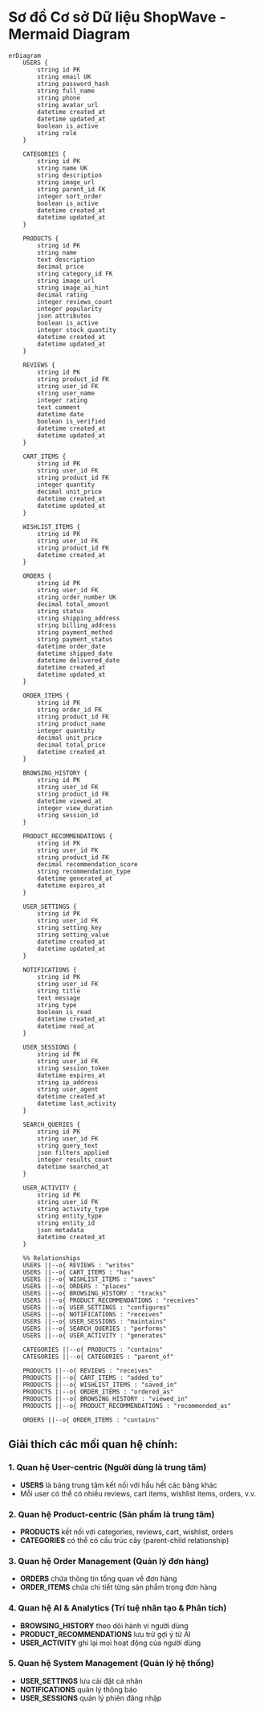 # Sơ đồ Cơ sở Dữ liệu ShopWave - Mermaid Diagram

```mermaid
erDiagram
    USERS {
        string id PK
        string email UK
        string password_hash
        string full_name
        string phone
        string avatar_url
        datetime created_at
        datetime updated_at
        boolean is_active
        string role
    }

    CATEGORIES {
        string id PK
        string name UK
        string description
        string image_url
        string parent_id FK
        integer sort_order
        boolean is_active
        datetime created_at
        datetime updated_at
    }

    PRODUCTS {
        string id PK
        string name
        text description
        decimal price
        string category_id FK
        string image_url
        string image_ai_hint
        decimal rating
        integer reviews_count
        integer popularity
        json attributes
        boolean is_active
        integer stock_quantity
        datetime created_at
        datetime updated_at
    }

    REVIEWS {
        string id PK
        string product_id FK
        string user_id FK
        string user_name
        integer rating
        text comment
        datetime date
        boolean is_verified
        datetime created_at
        datetime updated_at
    }

    CART_ITEMS {
        string id PK
        string user_id FK
        string product_id FK
        integer quantity
        decimal unit_price
        datetime created_at
        datetime updated_at
    }

    WISHLIST_ITEMS {
        string id PK
        string user_id FK
        string product_id FK
        datetime created_at
    }

    ORDERS {
        string id PK
        string user_id FK
        string order_number UK
        decimal total_amount
        string status
        string shipping_address
        string billing_address
        string payment_method
        string payment_status
        datetime order_date
        datetime shipped_date
        datetime delivered_date
        datetime created_at
        datetime updated_at
    }

    ORDER_ITEMS {
        string id PK
        string order_id FK
        string product_id FK
        string product_name
        integer quantity
        decimal unit_price
        decimal total_price
        datetime created_at
    }

    BROWSING_HISTORY {
        string id PK
        string user_id FK
        string product_id FK
        datetime viewed_at
        integer view_duration
        string session_id
    }

    PRODUCT_RECOMMENDATIONS {
        string id PK
        string user_id FK
        string product_id FK
        decimal recommendation_score
        string recommendation_type
        datetime generated_at
        datetime expires_at
    }

    USER_SETTINGS {
        string id PK
        string user_id FK
        string setting_key
        string setting_value
        datetime created_at
        datetime updated_at
    }

    NOTIFICATIONS {
        string id PK
        string user_id FK
        string title
        text message
        string type
        boolean is_read
        datetime created_at
        datetime read_at
    }

    USER_SESSIONS {
        string id PK
        string user_id FK
        string session_token
        datetime expires_at
        string ip_address
        string user_agent
        datetime created_at
        datetime last_activity
    }

    SEARCH_QUERIES {
        string id PK
        string user_id FK
        string query_text
        json filters_applied
        integer results_count
        datetime searched_at
    }

    USER_ACTIVITY {
        string id PK
        string user_id FK
        string activity_type
        string entity_type
        string entity_id
        json metadata
        datetime created_at
    }

    %% Relationships
    USERS ||--o{ REVIEWS : "writes"
    USERS ||--o{ CART_ITEMS : "has"
    USERS ||--o{ WISHLIST_ITEMS : "saves"
    USERS ||--o{ ORDERS : "places"
    USERS ||--o{ BROWSING_HISTORY : "tracks"
    USERS ||--o{ PRODUCT_RECOMMENDATIONS : "receives"
    USERS ||--o{ USER_SETTINGS : "configures"
    USERS ||--o{ NOTIFICATIONS : "receives"
    USERS ||--o{ USER_SESSIONS : "maintains"
    USERS ||--o{ SEARCH_QUERIES : "performs"
    USERS ||--o{ USER_ACTIVITY : "generates"

    CATEGORIES ||--o{ PRODUCTS : "contains"
    CATEGORIES ||--o{ CATEGORIES : "parent_of"

    PRODUCTS ||--o{ REVIEWS : "receives"
    PRODUCTS ||--o{ CART_ITEMS : "added_to"
    PRODUCTS ||--o{ WISHLIST_ITEMS : "saved_in"
    PRODUCTS ||--o{ ORDER_ITEMS : "ordered_as"
    PRODUCTS ||--o{ BROWSING_HISTORY : "viewed_in"
    PRODUCTS ||--o{ PRODUCT_RECOMMENDATIONS : "recommended_as"

    ORDERS ||--o{ ORDER_ITEMS : "contains"
```

## Giải thích các mối quan hệ chính:

### 1. Quan hệ User-centric (Người dùng là trung tâm)

- **USERS** là bảng trung tâm kết nối với hầu hết các bảng khác
- Mỗi user có thể có nhiều reviews, cart items, wishlist items, orders, v.v.

### 2. Quan hệ Product-centric (Sản phẩm là trung tâm)

- **PRODUCTS** kết nối với categories, reviews, cart, wishlist, orders
- **CATEGORIES** có thể có cấu trúc cây (parent-child relationship)

### 3. Quan hệ Order Management (Quản lý đơn hàng)

- **ORDERS** chứa thông tin tổng quan về đơn hàng
- **ORDER_ITEMS** chứa chi tiết từng sản phẩm trong đơn hàng

### 4. Quan hệ AI & Analytics (Trí tuệ nhân tạo & Phân tích)

- **BROWSING_HISTORY** theo dõi hành vi người dùng
- **PRODUCT_RECOMMENDATIONS** lưu trữ gợi ý từ AI
- **USER_ACTIVITY** ghi lại mọi hoạt động của người dùng

### 5. Quan hệ System Management (Quản lý hệ thống)

- **USER_SETTINGS** lưu cài đặt cá nhân
- **NOTIFICATIONS** quản lý thông báo
- **USER_SESSIONS** quản lý phiên đăng nhập
